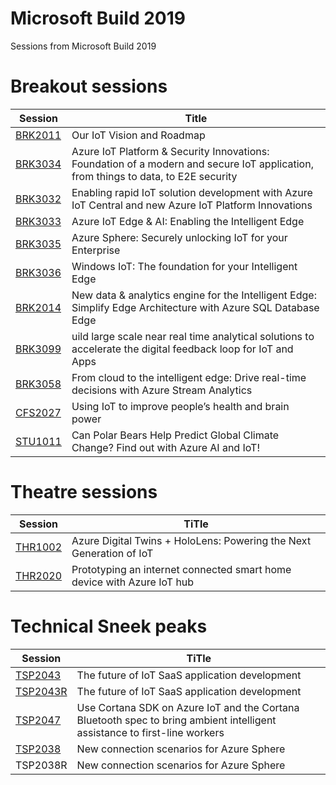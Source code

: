 # Microsoft Build 2019

Sessions from Microsoft Build 2019


# Breakout sessions

| Session | Title |
|---|---|
| [BRK2011](https://mybuild.techcommunity.microsoft.com/sessions/77052?source=sessions) | Our IoT Vision and Roadmap |
| [BRK3034](https://mybuild.techcommunity.microsoft.com/sessions/77055?source=sessions) | Azure IoT Platform & Security Innovations: Foundation of a modern and secure IoT application, from things to data, to E2E security |
| [BRK3032](https://mybuild.techcommunity.microsoft.com/sessions/77053?source=sessions) | Enabling rapid IoT solution development with Azure IoT Central and new Azure IoT Platform Innovations |
| [BRK3033](https://mybuild.techcommunity.microsoft.com/sessions/77054?source=sessions) | Azure IoT Edge & AI: Enabling the Intelligent Edge |
| [BRK3035](https://mybuild.techcommunity.microsoft.com/sessions/77056?source=sessions) | Azure Sphere: Securely unlocking IoT for your Enterprise |
| [BRK3036](https://mybuild.techcommunity.microsoft.com/sessions/77057?source=sessions) | Windows IoT: The foundation for your Intelligent Edge |
| [BRK2014](https://mybuild.techcommunity.microsoft.com/sessions/76983?source=sessions) | New data & analytics engine for the Intelligent Edge: Simplify Edge Architecture with Azure SQL Database Edge |
| [BRK3099](https://mybuild.techcommunity.microsoft.com/sessions/77000?source=sessions) | uild large scale near real time analytical solutions to accelerate the digital feedback loop for IoT and Apps |
| [BRK3058](https://mybuild.techcommunity.microsoft.com/sessions/76999?source=sessions) | From cloud to the intelligent edge: Drive real-time decisions with Azure Stream Analytics |
| [CFS2027](https://mybuild.techcommunity.microsoft.com/sessions/77175?source=sessions) | Using IoT to improve people’s health and brain power |
| [STU1011](https://mybuild.techcommunity.microsoft.com/sessions/77455?source=sessions) | Can Polar Bears Help Predict Global Climate Change? Find out with Azure AI and IoT! |

 
# Theatre sessions

| Session | TiTle |
|---|---|
| [THR1002](https://mybuild.techcommunity.microsoft.com/sessions/77248?source=sessions) | Azure Digital Twins + HoloLens: Powering the Next Generation of IoT |
| [THR2020](https://mybuild.techcommunity.microsoft.com/sessions/77335?source=sessions) | Prototyping an internet connected smart home device with Azure IoT hub |

 

# Technical Sneek peaks

| Session | TiTle |
|---|---|
| [TSP2043](https://mybuild.techcommunity.microsoft.com/sessions/77612?source=sessions) | The future of IoT SaaS application development |
| [TSP2043R](https://mybuild.techcommunity.microsoft.com/sessions/77533?source=sessions) | The future of IoT SaaS application development |
| [TSP2047](https://mybuild.techcommunity.microsoft.com/sessions/77537?source=sessions) | Use Cortana SDK on Azure IoT and the Cortana Bluetooth spec to bring ambient intelligent assistance to first-line workers |
| [TSP2038](https://mybuild.techcommunity.microsoft.com/sessions/77528?source=sessions) | New connection scenarios for Azure Sphere |
| TSP2038R | New connection scenarios for Azure Sphere |

